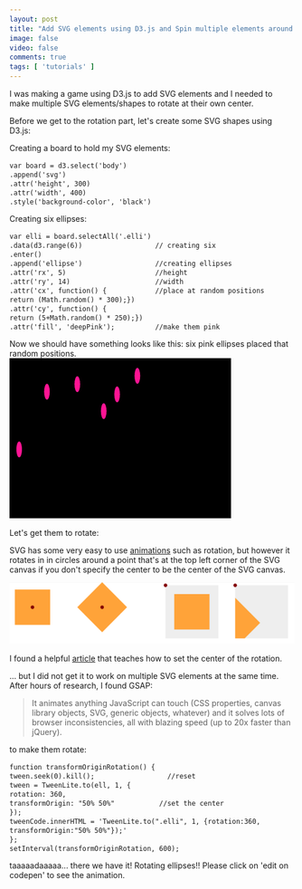 ```yaml
---
layout: post
title: "Add SVG elements using D3.js and Spin multiple elements around their own center with GSAP"
image: false
video: false
comments: true
tags: [ 'tutorials' ]
---
```


I was making a game using D3.js to add SVG elements and I needed to make multiple SVG elements/shapes to rotate at their own center.

Before we get to the rotation part, let's create some SVG shapes using D3.js:

Creating a board to hold my SVG elements:
<pre><code>var board = d3.select('body')
.append('svg')
.attr('height', 300)
.attr('width', 400)
.style('background-color', 'black')
</code></pre>

Creating six ellipses:
<pre><code>var elli = board.selectAll('.elli')
.data(d3.range(6))                  // creating six
.enter()
.append('ellipse')                  //creating ellipses
.attr('rx', 5)                      //height
.attr('ry', 14)                     //width
.attr('cx', function() {            //place at random positions
return (Math.random() * 300);})
.attr('cy', function() {
return (5+Math.random() * 250);})
.attr('fill', 'deepPink');          //make them pink
</code></pre>

Now we should have something looks like this:
six pink ellipses placed that random positions.
![](/blogimgs/Screen-Shot-2015-10-18-at-4-23-53-PM.png)

Let's get them to rotate:

SVG has some very easy to use <a href ='https://developer.mozilla.org/en-US/docs/Web/SVG/Element/animateTransform'>animations</a> such as rotation, but however it rotates in in circles around a point that's at the top left corner of the SVG canvas if you don't specify the center to be the center of the SVG canvas. 

![](/blogimgs/a.jpg)

I found a helpful [article](https://css-tricks.com/guide-svg-animations-smil/) that teaches how to set the center of the rotation. 



<p data-height="268" data-theme-id="0" data-slug-hash="pjdOMa" data-default-tab="result" data-user="lala010addict" class='codepen'> <a href='http://codepen.io/lala010addict/pen/pjdOMa/'></a>  <a href='http://codepen.io/lala010addict'></a>  <a href='http://codepen.io'></a></p>
<script async src="//assets.codepen.io/assets/embed/ei.js"></script>

... but I did not get it to work on multiple SVG elements at the same time. After hours of research, I found GSAP: 
>It animates anything JavaScript can touch (CSS properties, canvas library objects, SVG, generic objects, whatever) and it solves lots of browser inconsistencies, all with blazing speed (up to 20x faster than jQuery).

to make them rotate:

<pre><code>function transformOriginRotation() {
tween.seek(0).kill();                  //reset
tween = TweenLite.to(ell, 1, {
rotation: 360,
transformOrigin: "50% 50%"           //set the center   
});
tweenCode.innerHTML = 'TweenLite.to(".elli", 1, {rotation:360, transformOrigin:"50% 50%"});'
};
setInterval(transformOriginRotation, 600);</code></pre>

taaaaadaaaaa... there we have it! Rotating ellipses!! Please click on 'edit on codepen' to see the animation. 


<p data-height="268" data-theme-id="0" data-slug-hash="epejav" data-default-tab="result" data-user="lala010addict" class='codepen'> <a href='http://codepen.io/lala010addict/pen/epejav/'></a>  <a href='http://codepen.io/lala010addict'></a> <a href='http://codepen.io'></a></p>
<script async src="//assets.codepen.io/assets/embed/ei.js"></script>


























